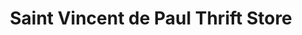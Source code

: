 ---
title: "Saint Vincent de Paul Thrift Store"
url: /greensburg/saint-vincent-de-paul-thrift-store/
shop: charity
---